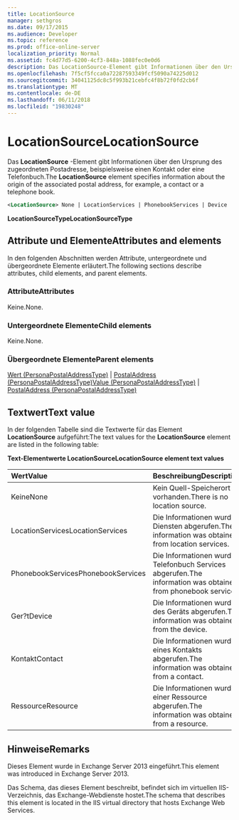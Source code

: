 ```yaml
---
title: LocationSource
manager: sethgros
ms.date: 09/17/2015
ms.audience: Developer
ms.topic: reference
ms.prod: office-online-server
localization_priority: Normal
ms.assetid: fc4d77d5-6200-4cf3-848a-1088fec0e0d6
description: Das LocationSource-Element gibt Informationen über den Ursprung des zugeordneten Postadresse, beispielsweise einen Kontakt oder eine Telefonbuch.
ms.openlocfilehash: 7f5cf5fcca0a72287593349fcf5090a74225d012
ms.sourcegitcommit: 34041125dc8c5f993b21cebfc4f8b72f0fd2cb6f
ms.translationtype: MT
ms.contentlocale: de-DE
ms.lasthandoff: 06/11/2018
ms.locfileid: "19830248"
---
```

# <a name="locationsource"></a><span data-ttu-id="b04dc-103">LocationSource</span><span class="sxs-lookup"><span data-stu-id="b04dc-103">LocationSource</span></span>

<span data-ttu-id="b04dc-104">Das **LocationSource** -Element gibt Informationen über den Ursprung des zugeordneten Postadresse, beispielsweise einen Kontakt oder eine Telefonbuch.</span><span class="sxs-lookup"><span data-stu-id="b04dc-104">The **LocationSource** element specifies information about the origin of the associated postal address, for example, a contact or a telephone book.</span></span> 
  
```XML
<LocationSource> None | LocationServices | PhonebookServices | Device | Contact | Resource </LocationSource>
```

 <span data-ttu-id="b04dc-105">**LocationSourceType**</span><span class="sxs-lookup"><span data-stu-id="b04dc-105">**LocationSourceType**</span></span>
## <a name="attributes-and-elements"></a><span data-ttu-id="b04dc-106">Attribute und Elemente</span><span class="sxs-lookup"><span data-stu-id="b04dc-106">Attributes and elements</span></span>

<span data-ttu-id="b04dc-107">In den folgenden Abschnitten werden Attribute, untergeordnete und übergeordnete Elemente erläutert.</span><span class="sxs-lookup"><span data-stu-id="b04dc-107">The following sections describe attributes, child elements, and parent elements.</span></span>
  
### <a name="attributes"></a><span data-ttu-id="b04dc-108">Attribute</span><span class="sxs-lookup"><span data-stu-id="b04dc-108">Attributes</span></span>

<span data-ttu-id="b04dc-109">Keine.</span><span class="sxs-lookup"><span data-stu-id="b04dc-109">None.</span></span>
  
### <a name="child-elements"></a><span data-ttu-id="b04dc-110">Untergeordnete Elemente</span><span class="sxs-lookup"><span data-stu-id="b04dc-110">Child elements</span></span>

<span data-ttu-id="b04dc-111">Keine.</span><span class="sxs-lookup"><span data-stu-id="b04dc-111">None.</span></span>
  
### <a name="parent-elements"></a><span data-ttu-id="b04dc-112">Übergeordnete Elemente</span><span class="sxs-lookup"><span data-stu-id="b04dc-112">Parent elements</span></span>

<span data-ttu-id="b04dc-113">[Wert (PersonaPostalAddressType)](value-personapostaladdresstype.md) | [PostalAddress (PersonaPostalAddressType)](postaladdress-personapostaladdresstype.md)</span><span class="sxs-lookup"><span data-stu-id="b04dc-113">[Value (PersonaPostalAddressType)](value-personapostaladdresstype.md) | [PostalAddress (PersonaPostalAddressType)](postaladdress-personapostaladdresstype.md)</span></span>
  
## <a name="text-value"></a><span data-ttu-id="b04dc-114">Textwert</span><span class="sxs-lookup"><span data-stu-id="b04dc-114">Text value</span></span>

<span data-ttu-id="b04dc-115">In der folgenden Tabelle sind die Textwerte für das Element **LocationSource** aufgeführt:</span><span class="sxs-lookup"><span data-stu-id="b04dc-115">The text values for the **LocationSource** element are listed in the following table:</span></span> 
  
<span data-ttu-id="b04dc-116">**Text-Elementwerte LocationSource**</span><span class="sxs-lookup"><span data-stu-id="b04dc-116">**LocationSource element text values**</span></span>

|<span data-ttu-id="b04dc-117">**Wert**</span><span class="sxs-lookup"><span data-stu-id="b04dc-117">**Value**</span></span>|<span data-ttu-id="b04dc-118">**Beschreibung**</span><span class="sxs-lookup"><span data-stu-id="b04dc-118">**Description**</span></span>|
|:-----|:-----|
|<span data-ttu-id="b04dc-119">Keine</span><span class="sxs-lookup"><span data-stu-id="b04dc-119">None</span></span>  <br/> |<span data-ttu-id="b04dc-120">Kein Quell-Speicherort ist vorhanden.</span><span class="sxs-lookup"><span data-stu-id="b04dc-120">There is no location source.</span></span>  <br/> |
|<span data-ttu-id="b04dc-121">LocationServices</span><span class="sxs-lookup"><span data-stu-id="b04dc-121">LocationServices</span></span>  <br/> |<span data-ttu-id="b04dc-122">Die Informationen wurde Diensten abgerufen.</span><span class="sxs-lookup"><span data-stu-id="b04dc-122">The information was obtained from location services.</span></span>  <br/> |
|<span data-ttu-id="b04dc-123">PhonebookServices</span><span class="sxs-lookup"><span data-stu-id="b04dc-123">PhonebookServices</span></span>  <br/> |<span data-ttu-id="b04dc-124">Die Informationen wurde Telefonbuch Services abgerufen.</span><span class="sxs-lookup"><span data-stu-id="b04dc-124">The information was obtained from phonebook services.</span></span>  <br/> |
|<span data-ttu-id="b04dc-125">Ger?t</span><span class="sxs-lookup"><span data-stu-id="b04dc-125">Device</span></span>  <br/> |<span data-ttu-id="b04dc-126">Die Informationen wurde des Geräts abgerufen.</span><span class="sxs-lookup"><span data-stu-id="b04dc-126">The information was obtained from the device.</span></span>  <br/> |
|<span data-ttu-id="b04dc-127">Kontakt</span><span class="sxs-lookup"><span data-stu-id="b04dc-127">Contact</span></span>  <br/> |<span data-ttu-id="b04dc-128">Die Informationen wurde eines Kontakts abgerufen.</span><span class="sxs-lookup"><span data-stu-id="b04dc-128">The information was obtained from a contact.</span></span>  <br/> |
|<span data-ttu-id="b04dc-129">Ressource</span><span class="sxs-lookup"><span data-stu-id="b04dc-129">Resource</span></span>  <br/> |<span data-ttu-id="b04dc-130">Die Informationen wurde einer Ressource abgerufen.</span><span class="sxs-lookup"><span data-stu-id="b04dc-130">The information was obtained from a resource.</span></span>  <br/> |
   
## <a name="remarks"></a><span data-ttu-id="b04dc-131">Hinweise</span><span class="sxs-lookup"><span data-stu-id="b04dc-131">Remarks</span></span>

<span data-ttu-id="b04dc-132">Dieses Element wurde in Exchange Server 2013 eingeführt.</span><span class="sxs-lookup"><span data-stu-id="b04dc-132">This element was introduced in Exchange Server 2013.</span></span>
  
<span data-ttu-id="b04dc-133">Das Schema, das dieses Element beschreibt, befindet sich im virtuellen IIS-Verzeichnis, das Exchange-Webdienste hostet.</span><span class="sxs-lookup"><span data-stu-id="b04dc-133">The schema that describes this element is located in the IIS virtual directory that hosts Exchange Web Services.</span></span>
  

